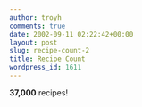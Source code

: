 ```yaml
---
author: troyh
comments: true
date: 2002-09-11 02:22:42+00:00
layout: post
slug: recipe-count-2
title: Recipe Count
wordpress_id: 1611
---
```


**37,000** recipes!
